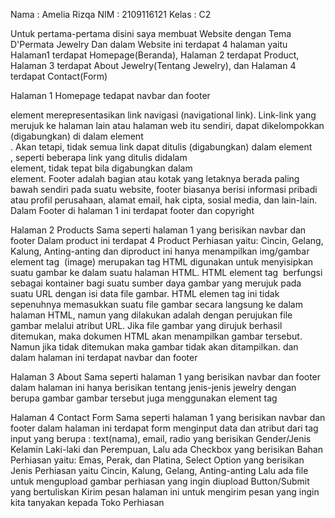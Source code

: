 Nama    : Amelia Rizqa
NIM     : 2109116121
Kelas   : C2

Untuk pertama-pertama disini saya membuat Website dengan Tema D'Permata Jewelry
Dan dalam Website ini terdapat 4 halaman yaitu Halaman1 terdapat Homepage(Beranda), Halaman 2 terdapat Product, Halaman 3 terdapat About Jewelry(Tentang Jewelry), dan Halaman 4 terdapat Contact(Form)

Halaman 1 Homepage
tedapat navbar dan footer
<nav> element merepresentasikan link navigasi (navigational link). Link-link yang merujuk ke halaman lain atau halaman web itu sendiri, dapat dikelompokkan (digabungkan) di dalam element <nav>. Akan tetapi, tidak semua link dapat ditulis (digabungkan) dalam element <nav>, seperti beberapa link yang ditulis didalam <footer> element, tidak tepat bila digabungkan dalam <nav> element.
Footer adalah bagian atau kotak yang letaknya berada paling bawah sendiri pada suatu website, footer biasanya berisi informasi pribadi atau profil perusahaan, alamat email, hak cipta, sosial media, dan lain-lain. Dalam Footer di halaman 1 ini terdapat footer dan copyright

Halaman 2 Products
Sama seperti halaman 1 yang berisikan navbar dan footer
Dalam product ini terdapat 4 Product Perhiasan yaitu: Cincin, Gelang, Kalung, Anting-anting
dan diproduct ini hanya menampilkan img/gambar
 element tag <img> (image) merupakan tag HTML digunakan untuk menyisipkan suatu gambar ke dalam suatu halaman HTML. HTML element tag <img> berfungsi sebagai kontainer bagi suatu sumber daya gambar yang merujuk pada suatu URL dengan isi data file gambar. HTML elemen tag ini tidak sepenuhnya memasukkan suatu file gambar secara langsung ke dalam halaman HTML, namun yang dilakukan adalah dengan perujukan file gambar melalui atribut URL. Jika file gambar yang dirujuk berhasil ditemukan, maka dokumen HTML akan menampilkan gambar tersebut. Namun jika tidak ditemukan maka gambar tidak akan ditampilkan.
 dan dalam halaman ini terdapat navbar dan footer

 Halaman 3 About
 Sama seperti halaman 1 yang berisikan navbar dan footer
 dalam halaman ini hanya berisikan tentang jenis-jenis jewelry dengan berupa gambar
 gambar tersebut juga menggunakan element tag <img>

 Halaman 4 Contact Form
 Sama seperti halaman 1 yang berisikan navbar dan footer
 dalam halaman ini terdapat form menginput data dan atribut dari tag input yang berupa : text(nama), email, 
 radio yang berisikan Gender/Jenis Kelamin Laki-laki dan Perempuan, 
 Lalu ada Checkbox yang berisikan Bahan Perhiasan yaitu: Emas, Perak, dan Platina, 
 Select Option yang berisikan Jenis Perhiasan yaitu Cincin, Kalung, Gelang, Anting-anting
 Lalu ada file untuk mengupload gambar perhiasan yang ingin diupload
 Button/Submit yang bertuliskan Kirim pesan 
 halaman ini untuk mengirim pesan yang ingin kita tanyakan kepada Toko Perhiasan